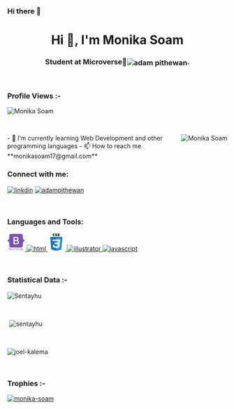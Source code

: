 

<!--
**monika-soam/monika-soam** is a ✨ _special_ ✨ repository because its `README.md` (this file) appears on your GitHub profile.

Here are some ideas to get you started:

- 🔭 I’m currently working on ...
- 🌱 I’m currently learning ...
- 👯 I’m looking to collaborate on ...
- 🤔 I’m looking for help with ...
- 💬 Ask me about ...
- 📫 How to reach me: ...
- 😄 Pronouns: ...
- ⚡ Fun fact: ...
-->
### Hi there 👋
<h1 align="center">Hi 👋, I'm Monika Soam</h1>
<h3 align="center">Student at Microverse🌟<img align="center"
      src="https://media-exp1.licdn.com/dms/image/C560BAQHr8P7gQ95yCQ/company-logo_100_100/0/1578673850004?e=1652918400&v=beta&t=RXH0ssSZr97PvQaT2jIxUMIaJkUaz8y790PmEicZ6WA"
      alt="adam pithewan" height="30" width="40" /></a>.</h3>
<br>
<p align="right"> <h3>Profile Views :-</h3> <img src="https://komarev.com/ghpvc/?username=monika-soam&label=Profile%20views&color=0e75b6&style=flat"
    alt="Monika Soam" /> 
  </p>
<br>
<p><img align="right" src="https://github.com/Adam-pw/Adam-pw/blob/main/animation_500_kxa883sd.gif" alt="Monika Soam" /></p>
- 🌱 I’m currently learning Web Development and other programming languages
- 📫 How to reach me **monikasoam17@gmail.com**
<br>

<h3 align="left">Connect with me:</h3>
<p align="left">
  <a href="kedin.com/in/monika-soam-6376579a/" target="blank"><img align="center"
  <a href="linkedin.com/in/monika-soam-✓-16b59925/" target="blank"><img align="center"
      src="https://raw.githubusercontent.com/rahuldkjain/github-profile-readme-generator/master/src/images/icons/Social/linked-in-alt.svg"
      alt="linkdin" height="30" width="40" /></a>
 <a href="https://twitter.com/voltageBerhanu" target="blank"><img align="center"
      src="https://raw.githubusercontent.com/rahuldkjain/github-profile-readme-generator/master/src/images/icons/Social/twitter.svg"
      alt="adampithewan" height="30" width="40" /></a>
</p>
<br>
<h3 align="left">Languages and Tools:</h3>
<p align="left"><a href="https://getbootstrap.com" target="_blank" rel="noreferrer">
    <img src="https://raw.githubusercontent.com/devicons/devicon/master/icons/bootstrap/bootstrap-plain-wordmark.svg"
      alt="bootstrap" width="40" height="40" /> </a> <a href="https://www.cprogramming.com/" target="_blank"
    rel="noreferrer"> 
    <img src="https://us.123rf.com/450wm/innayatsuk/innayatsuk2102/innayatsuk210200051/165304530-orange-3d-html5-icon-isolated-on-white-background-.jpg?ver=6"
      alt="html" width="40" height="40" /> </a> </a> <a href="https://www.w3schools.com/css/" target="_blank"
    rel="noreferrer"> 
    <img
      src="https://raw.githubusercontent.com/devicons/devicon/master/icons/css3/css3-original-wordmark.svg" alt="css3"
      width="40" height="40" /> </a> <a href="https://www.w3.org/html/" target="_blank" rel="noreferrer">
     <img
      src="https://www.vectorlogo.zone/logos/adobe_illustrator/adobe_illustrator-icon.svg" alt="illustrator" width="40"
      height="40" /> </a> <a href="https://developer.mozilla.org/en-US/docs/Web/JavaScript" target="_blank"
    rel="noreferrer"> <img
      src="https://i0.wp.com/theicom.org/wp-content/uploads/2016/03/js-logo.png?fit=500%2C500&ssl=1&w=640"
      alt="javascript" width="40" height="40" /> <a href="https://www.photoshop.com/en" target="_blank"
    rel="noreferrer"> 
      </a> </p>
<br>
<h3>Statistical Data :-</h3>
<p><img align="center"
    src="https://github-readme-stats.vercel.app/api/top-langs?username=monika-soam&show_icons=true&locale=en&bg_color=0d1117&text_color=ffffff&layout=compact"
    alt="Sentayhu" 
    bg_color=#808080/></p>
<br>
<p>&nbsp;<img align="center" src="https://github-readme-stats.vercel.app/api?username=monika-soam&show_icons=true&locale=en&bg_color=0d1117&text_color=ffffff&repo=convoychat"
    alt="sentayhu" /></p>
<br>
<p><img align="center" src="https://github-readme-streak-stats.herokuapp.com/?user=monika-soam&theme=dark&background=0d1117&date_format=M%20j%5B%2C%20Y%5D" alt="joel-kalema" /></p>
 <br>
<h3>Trophies :-</h3>
<p align="left"> <a href="https://github.com/ryo-ma/github-profile-trophy"><img
      src="https://github-profile-trophy.vercel.app/?username=monika-soam&bg_color=0d1117&text_color=ffffff" alt="monika-soam" /></a> </p>

